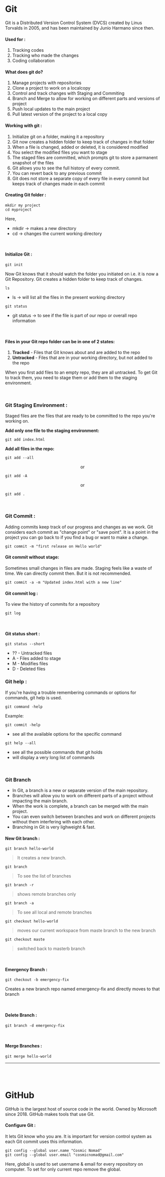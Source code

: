 <!-- Markdown Tutorial -->

# **Git**
Git is a Distributed Version Control System (DVCS) created by Linus Torvalds in 2005, and has been maintained by Junio Harmano since then.

#### **Used for :**
1. Tracking codes
2. Tracking who made the changes
3. Coding collaboration

#### **What does git do?**
1. Manage projects with repositories
2. Clone a project to work on a localcopy
3. Control and track changes with Staging and Commiting
4. Branch and Merge to allow for working on different parts and versions of project
5. Push local updates to the main project
6. Pull latest version of the project to a local copy

#### **Working with git :**   
1. Initialize git on a folder, making it a repository
2. Git now creates a hidden folder to keep track of changes in that folder
3. When a file is changed, added or deleted, it is considered modified
4. You select the modified files you want to stage
5. The staged files are committed, which prompts git to store a parmanent snapshot of the files
6. Git allows you to see the full history of every commit.
7. You can revert back to any previous commit
8. Git does not store a separate copy of every file in every commit but keeps track of changes made in each commit

#### **Creating Git folder :**
```
mkdir my project
cd myproject
```
Here, 
- mkdir -> makes a new directory
- cd -> changes the current working directory

<br>

#### **Initialize Git :**
```
git init
```
Now Git knows that it should watch the folder you initiated on i.e. it is now a Git Repository. Git creates a hidden folder to keep track of changes.

```
ls
```
- ls -> will list all the files in the present working directory

```
git status
```
- git status -> to see if the file is part of our repo or overall repo information

<br>

#### Files in your Git repo folder can be in one of 2 states:
1. **Tracked** - Files that Git knows about and are added to the repo
2. **Untracked** - Files that are in your working directory, but not added to the repo

When you first add files to an empty repo, they are all untracked. To get Git to track them, you need to stage them or add them to the staging environment.

<br>

### **Git Staging Environment :**
Staged files are the files that are ready to be committed to the repo you're working on.

**Add only one file to the staging environment:**
```
git add index.html
```
**Add all files in the repo:**
```
git add --all
```
<p style="text-align: center;">or</p>

```
git add -A
```

<p style="text-align: center;">or</p>

```
git add .
```

<br>

### **Git Commit :**
Adding commits keep track of our progress and changes as we work. Git considers each commit as "change point" or "save point". It is a point in the project you can go back to if you find a bug or want to make a change.

```
git commit -m "first release on Hello world"
```

#### **Git commit without stage:**
Sometimes small changes in files are made. Staging feels like a waste of time. We can directly commit then. But it is not recommended.
```
git commit -a -m "Updated index.html with a new line"
```

#### **Git commit log :**
To view the history of commits for a repository
```
git log
```

<br>

#### **Git status short :**
```
git status --short
```
- ?? - Untracked files
- A - Files added to stage
- M - Modifies files
- D - Deleted files

### **Git help :**
If you're having a trouble remembering commands or options for commands, git help is used.
```
git command -help
```
Example: 
```
git commit -help
```

- see all the available options for the specific command

```
git help --all
```
- see all the possible commands that git holds
- will display a very long list of commands

<br>

### **Git Branch**
- In Git, a branch is a new or separate version of the main repository.
- Branches will allow you to work on different parts of a project without impacting the main branch.
- When the work is complete, a branch can be merged with the main project.
- You can even switch between branches and work on different projects without them interfering with each other.
- Branching in Git is very lighweight & fast.

#### **New Git branch :**
```
git branch hello-world
```
>It creates a new branch.

```
git branch
```
>To see the list of branches

```
git branch -r
```
>shows remote branches only

```
git branch -a
```
>To see all local and remote branches

```
git checkout hello-world
```
>moves our current workspace from maste branch to the new branch

```
git checkout maste
```
>switched back to masterb branch

<br>

#### **Emergency Branch :**
```
git checkout -b emergency-fix
```
Creates a new branch repo named emergency-fix and directly moves to that branch

<br>

#### **Delete Branch :**
```
git branch -d emergency-fix
```

<br>

#### **Merge Branches :**
```
git merge hello-world
```
<hr>

<br><br>

# **GitHub**
GitHub is the largest host of source code in the world. Owned by Microsoft since 2018. GitHub makes tools that use Git.

#### **Configure Git :**
It lets Git know who you are. It is important for version control system as each Git commit uses this information.

```
git config --global user.name "Cosmic Nomad"
git config --global user.email "cosmicnomad@gmail.com"
```
Here, global is used to set username & email for every repository on computer.
To set for only current repo remove the global.